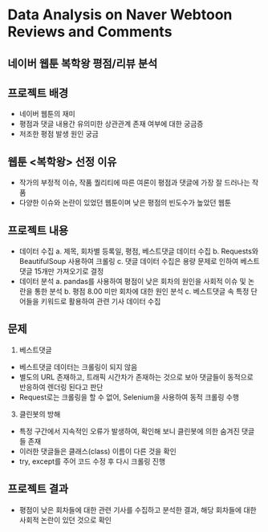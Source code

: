 # Data Analysis on Naver Webtoon Reviews and Comments
## 네이버 웹툰 복학왕 평점/리뷰 분석

## 프로젝트 배경
- 네이버 웹툰의 재미
- 평점과 댓글 내용간 유의미한 상관관계 존재 여부에 대한 궁금증
- 저조한 평점 발생 원인 궁금

## 웹툰 <복학왕> 선정 이유
- 작가의 부정적 이슈, 작품 퀄리티에 따른 여론이 평점과 댓글에 가장 잘 드러나는 작품
- 다양한 이슈와 논란이 있었던 웹툰이며 낮은 평점의 빈도수가 높았던 웹툰

## 프로젝트 내용
- 데이터 수집
  a. 제목, 회차별 등록일, 평점, 베스트댓글 데이터 수집
  b. Requests와 BeautifulSoup 사용하여 크롤링
  c. 댓글 데이터 수집은 용량 문제로 인하여 베스트댓글 15개만 가져오기로 결정
- 데이터 분석
  a. pandas를 사용하여 평점이 낮은 회차의 원인을 사회적 이슈 및 논란을 통한 분석
  b. 평점 8.00 미만 회차에 대한 원인 분석
  c. 베스트댓글 속 특정 단어들을 키워드로 활용하여 관련 기사 데이터 수집

## 문제
1. 베스트댓글
- 베스트댓글 데이터는 크롤링이 되지 않음
- 별도의 URL 존재하고, 트래픽 시간차가 존재하는 것으로 보아 댓글들이 동적으로 반응하여 렌더링 된다고 판단
- Request로는 크롤링을 할 수 없어, Selenium을 사용하여 동적 크롤링 수행
3. 클린봇의 방해
- 특정 구간에서 지속적인 오류가 발생하여, 확인해 보니 클린봇에 의한 숨겨진 댓글들 존재
- 이러한 댓글들은 클래스(class) 이름이 다른 것을 확인
- try, except를 주어 코드 수정 후 다시 크롤링 진행 

## 프로젝트 결과
- 평점이 낮은 회차들에 대한 관련 기사를 수집하고 분석한 결과, 해당 회차들에 대한 사회적 논란이 있던 것으로 확인
